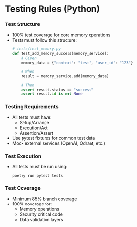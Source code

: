 # Testing Rules (Python)

### Test Structure
- 100% test coverage for core memory operations
- Tests must follow this structure:
  ```python
  # tests/test_memory.py
  def test_add_memory_success(memory_service):
      # Given
      memory_data = {"content": "test", "user_id": "123"}

      # When
      result = memory_service.add(memory_data)

      # Then
      assert result.status == "success"
      assert result.id is not None
  ```

### Testing Requirements
- All tests must have:
  - Setup/Arrange
  - Execution/Act
  - Assertion/Assert
- Use pytest fixtures for common test data
- Mock external services (OpenAI, Qdrant, etc.)

### Test Execution
- All tests must be run using:
  ```bash
  poetry run pytest tests
  ```

### Test Coverage
- Minimum 85% branch coverage
- 100% coverage for:
  - Memory operations
  - Security critical code
  - Data validation layers
